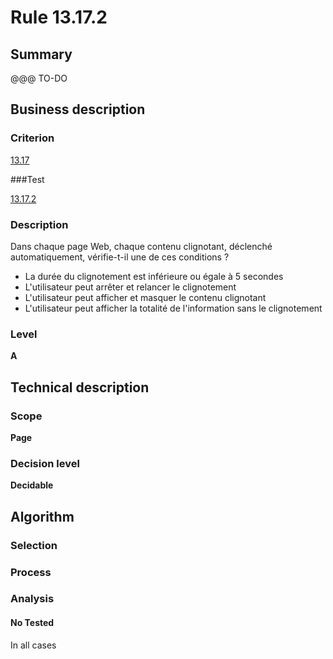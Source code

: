 # Rule 13.17.2

## Summary

@@@ TO-DO

## Business description

### Criterion

[13.17](http://references.modernisation.gouv.fr/sites/default/files/RGAA3_RC2-1/referentiel_technique.htm#crit-13-17)

###Test

[13.17.2](http://references.modernisation.gouv.fr/sites/default/files/RGAA3_RC2-1/referentiel_technique.htm#test-13-17-2)

### Description

Dans chaque page Web, chaque contenu clignotant, d&eacute;clench&eacute; automatiquement, v&eacute;rifie-t-il une de ces conditions ? 
 
 *  La dur&eacute;e du clignotement est inf&eacute;rieure ou &eacute;gale &agrave; 5 secondes 
 *  L'utilisateur peut arr&ecirc;ter et relancer le clignotement 
 *  L'utilisateur peut afficher et masquer le contenu clignotant 
 *  L'utilisateur peut afficher la totalit&eacute; de l'information sans le clignotement 


### Level

**A**

## Technical description

### Scope

**Page**

### Decision level

**Decidable**

## Algorithm

### Selection

### Process

### Analysis

#### No Tested 

In all cases





